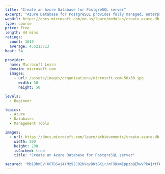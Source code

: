 ```yaml
---
title: "Create an Azure Database for PostgreSQL server"
excerpt: "Azure Database for PostgreSQL provides fully managed, enterprise-ready community PostgreSQL database as a service. Learn how to create and deploy this service and connect it to your applications."
webUrl: https://docs.microsoft.com/en-us/learn/modules/create-azure-db-for-postgresql-server/
type: course
price: Free
length: 44 mins
ratings:
  count: 1619
  average: 4.6213713
heat: 54

provider:
  name: Microsoft Learn
  domain: microsoft.com
  images:
    - url: /assets/images/organizations/microsoft.com-50x50.jpg
      width: 50
      height: 50

levels:
  - Beginner

topics:
  - Azure
  - Databases
  - Management Tools

images:
  - url: https://docs.microsoft.com/learn/achievements/create-azure-db-for-postgresql-server-social.png
    width: 200
    height: 200
    isCached: true
    title: "Create an Azure Database for PostgreSQL server"

secured: "Mb1BbnEV+U0TDSwj4YMz9JC92KVqvDKtGKir/mFUDxmIppzbQEhwVPkAjrtFWhdj1WVnJQV3S11VQeSP+6aWcHICEg/KerMRXKerUT/qKdfNmZEvUkzkqAg5wLYFpCNOIUBR6mmGxuXWCewggnIiAQ8nT9tD/gs16tYs1Z3daa1/GgZOE0xfGfWGT1nK6KqphndxE7VjaIRZdqi0NOUTG6HioN5X5dzA/Bl2aR8652rnnTtVmgDM/4QSQqK3IlVs2z2SsodIVbDU5LMDoYAuopV1ztx2HkPIlef1gCRMmA3EiwHrJVGgoba5RHIlqcR4lMHy9Xzfb4G6JSAqVrHwgPOe9g4Dw2FdAiOvgjjjriYjk73N/iMoOG71DWWOHu2a3HmlwExqCBkQof7YwceLFA==;7geJJf19Esmkdjsp2bWBdA=="
---
```


